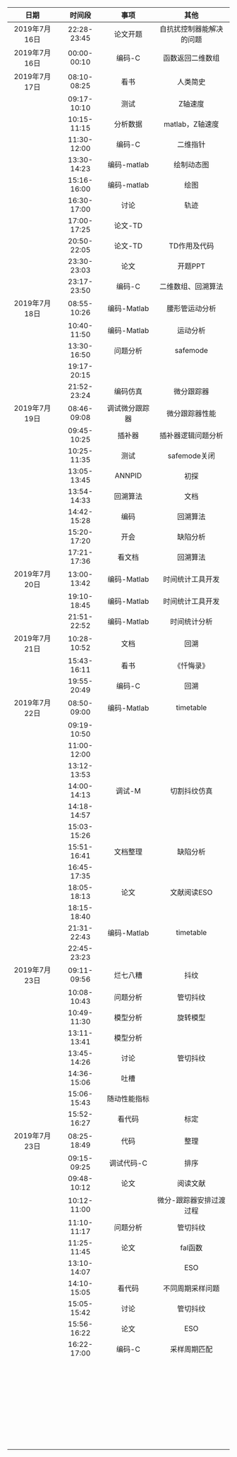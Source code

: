 |     日期      |   时间段    |      事项      |           其他           |
| :-----------: | :---------: | :------------: | :----------------------: |
| 2019年7月16日 | 22:28-23:45 |    论文开题    | 自抗扰控制器能解决的问题 |
| 2019年7月16日 | 00:00-00:10 |     编码-C     |     函数返回二维数组     |
| 2019年7月17日 | 08:10-08:25 |      看书      |         人类简史         |
|               | 09:17-10:10 |      测试      |         Z轴速度          |
|               | 10:15-11:15 |    分析数据    |     matlab，Z轴速度      |
|               | 11:30-12:00 |     编码-C     |         二维指针         |
|               | 13:30-14:23 |  编码-matlab   |        绘制动态图        |
|               | 15:16-16:00 |  编码-matlab   |           绘图           |
|               | 16:30-17:00 |      讨论      |           轨迹           |
|               | 17:00-17:25 |    论文-TD     |                          |
|               | 20:50-22:05 |    论文-TD     |       TD作用及代码       |
|               | 23:30-23:03 |      论文      |         开题PPT          |
|               | 23:17-23:50 |     编码-C     |    二维数组、回溯算法    |
| 2019年7月18日 | 08:55-10:26 |  编码-Matlab   |      腰形管运动分析      |
|               | 10:40-11:50 |  编码-Matlab   |         运动分析         |
|               | 13:30-16:50 |    问题分析    |         safemode         |
|               | 19:17-20:15 |                |                          |
|               | 21:52-23:24 |    编码仿真    |        微分跟踪器        |
| 2019年7月19日 | 08:46-09:08 | 调试微分跟踪器 |      微分跟踪器性能      |
|               | 09:45-10:25 |     插补器     |    插补器逻辑问题分析    |
|               | 10:25-11:35 |      测试      |       safemode关闭       |
|               | 13:05-13:45 |     ANNPID     |           初探           |
|               | 13:54-14:33 |    回溯算法    |           文档           |
|               | 14:42-15:28 |      编码      |         回溯算法         |
|               | 15:20-17:20 |      开会      |         缺陷分析         |
|               | 17:21-17:36 |     看文档     |         回溯算法         |
| 2019年7月20日 | 13:00-13:42 |  编码-Matlab   |     时间统计工具开发     |
|               | 19:10-18:45 |  编码-Matlab   |     时间统计工具开发     |
|               | 21:51-22:52 |  编码-Matlab   |       时间统计分析       |
| 2019年7月21日 | 10:28-10:52 |      文档      |           回溯           |
|               | 15:43-16:11 |      看书      |        《忏悔录》        |
|               | 19:55-20:49 |     编码-C     |           回溯           |
| 2019年7月22日 | 08:50-09:00 |  编码-Matlab   |        timetable         |
|               | 09:19-10:50 |                |                          |
|               | 11:00-12:00 |                |                          |
|               | 13:12-13:53 |                |                          |
|               | 14:00-14:13 |     调试-M     |       切割抖纹仿真       |
|               | 14:18-14:57 |                |                          |
|               | 15:03-15:26 |                |                          |
|               | 15:51-16:41 |    文档整理    |         缺陷分析         |
|               | 16:45-17:35 |                |                          |
|               | 18:05-18:13 |      论文      |       文献阅读ESO        |
|               | 18:15-18:40 |                |                          |
|               | 21:31-22:43 |  编码-Matlab   |        timetable         |
|               | 22:45-23:23 |                |                          |
| 2019年7月23日 | 09:11-09:56 |    烂七八糟    |           抖纹           |
|               | 10:08-10:43 |    问题分析    |         管切抖纹         |
|               | 10:49-11:30 |    模型分析    |         旋转模型         |
|               | 13:11-13:41 |    模型分析    |                          |
|               | 13:45-14:26 |      讨论      |         管切抖纹         |
|               | 14:36-15:06 |      吐槽      |                          |
|               | 15:06-15:43 |  随动性能指标  |                          |
|               | 15:52-16:27 |     看代码     |           标定           |
| 2019年7月23日 | 08:25-18:49 |      代码      |           整理           |
|               | 09:15-09:25 |   调试代码-C   |           排序           |
|               | 09:48-10:12 |      论文      |         阅读文献         |
|               | 10:12-11:00 |                | 微分-跟踪器安排过渡过程  |
|               | 11:10-11:17 |    问题分析    |         管切抖纹         |
|               | 11:25-11:45 |      论文      |         fal函数          |
|               | 13:10-14:07 |                |           ESO            |
|               | 14:10-15:05 |     看代码     |     不同周期采样问题     |
|               | 15:05-15:42 |      讨论      |         管切抖纹         |
|               | 15:56-16:22 |      论文      |           ESO            |
|               | 16:22-17:00 |     编码-C     |       采样周期匹配       |
|               |             |                |                          |
|               |             |                |                          |
|               |             |                |                          |
|               |             |                |                          |
|               |             |                |                          |
|               |             |                |                          |
|               |             |                |                          |
|               |             |                |                          |
|               |             |                |                          |
|               |             |                |                          |
|               |             |                |                          |
|               |             |                |                          |
|               |             |                |                          |
|               |             |                |                          |
|               |             |                |                          |
|               |             |                |                          |
|               |             |                |                          |
|               |             |                |                          |
|               |             |                |                          |
|               |             |                |                          |
|               |             |                |                          |
|               |             |                |                          |
|               |             |                |                          |
|               |             |                |                          |
|               |             |                |                          |
|               |             |                |                          |
|               |             |                |                          |
|               |             |                |                          |
|               |             |                |                          |
|               |             |                |                          |
|               |             |                |                          |
|               |             |                |                          |
|               |             |                |                          |
|               |             |                |                          |

